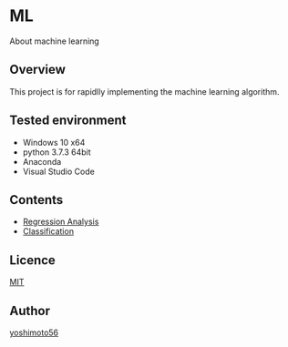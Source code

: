 # ML
About machine learning

## Overview

This project is for rapidlly implementing the machine learning algorithm.

## Tested environment

- Windows 10 x64
- python 3.7.3 64bit
- Anaconda
- Visual Studio Code

## Contents

- [Regression Analysis](https://github.com/yoshimoto56/ML/tree/master/Regression)
- [Classification](https://github.com/yoshimoto56/ML/tree/master/Classification)

## Licence

[MIT](https://github.com/yoshimoto56/ML/blob/master/LICENSE)


## Author

[yoshimoto56](https://github.com/yoshimoto56)
